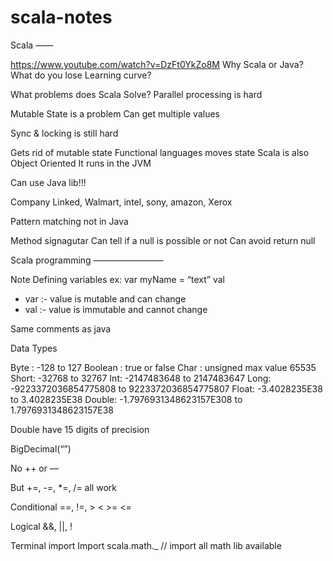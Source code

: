 # scala-notes

Scala
——

https://www.youtube.com/watch?v=DzFt0YkZo8M
Why Scala or Java?
What do you lose Learning curve?


What problems does Scala Solve?
Parallel processing is hard

Mutable State is a problem
Can get multiple values

Sync & locking is still hard

Gets rid of mutable state
Functional languages moves state
Scala is also Object Oriented 
It runs in the JVM

Can use Java lib!!!


Company
Linked, Walmart, intel, sony, amazon, Xerox

Pattern matching not in Java

Method signagutar 
Can tell if a null is possible or not
Can avoid return null 

Scala programming
————————

Note
Defining variables
ex:
var myName = “text”
val 
- var :-  value is mutable and can change
- val :-  value is immutable and cannot change

Same comments as java

Data Types

Byte : -128 to 127
Boolean : true or false
Char : unsigned max value 65535
Short: -32768 to 32767
Int: -2147483648 to 2147483647
Long:  -9223372036854775808 to 9223372036854775807
Float: -3.4028235E38 to 3.4028235E38
Double: -1.7976931348623157E308 to 1.7976931348623157E38


Double have 15 digits of precision 

BigDecimal(“”)

No ++ or —

But +=, -=, *=, /= all work

Conditional 
==, !=, > < >= <=

Logical 
&&, ||, !

Terminal import
Import scala.math._
// import all math lib available
